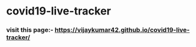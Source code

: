# covid19-live-tracker

### visit this page:- https://vijaykumar42.github.io/covid19-live-tracker/

